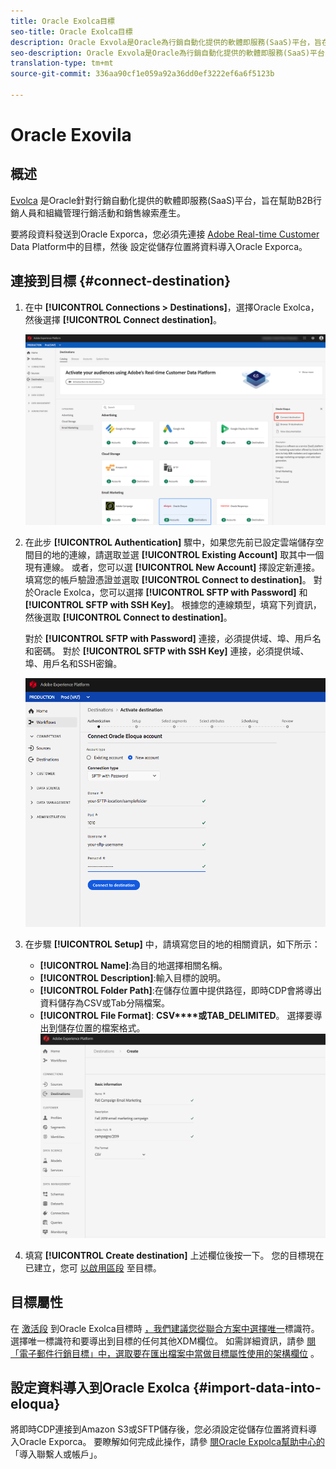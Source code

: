 ```yaml
---
title: Oracle Exolca目標
seo-title: Oracle Exolca目標
description: Oracle Exvola是Oracle為行銷自動化提供的軟體即服務(SaaS)平台，旨在幫助B2B行銷人員和組織管理營銷活動和銷售線索生成。
seo-description: Oracle Exvola是Oracle為行銷自動化提供的軟體即服務(SaaS)平台，旨在幫助B2B行銷人員和組織管理營銷活動和銷售線索生成。
translation-type: tm+mt
source-git-commit: 336aa90cf1e059a92a36dd0ef3222ef6a6f5123b

---
```



# Oracle Exovila

## 概述

[Evolca](https://www.oracle.com/marketingcloud/products/marketing-automation/) 是Oracle針對行銷自動化提供的軟體即服務(SaaS)平台，旨在幫助B2B行銷人員和組織管理行銷活動和銷售線索產生。

要將段資料發送到Oracle Exporca，您必須先連接 [Adobe Real-time Customer](#connect-destination) Data Platform中的目標，然後 [](#import-data-into-eloqua) 設定從儲存位置將資料導入Oracle Exporca。

## 連接到目標 {#connect-destination}

1. 在中 **[!UICONTROL Connections > Destinations]**，選擇Oracle Exolca，然後選擇 **[!UICONTROL Connect destination]**。

   ![連線Exola](/help/rtcdp/destinations/assets/connect-oracle-eloqua.png)

2. 在此步 **[!UICONTROL Authentication]** 驟中，如果您先前已設定雲端儲存空間目的地的連線，請選取並選 **[!UICONTROL Existing Account]** 取其中一個現有連線。 或者，您可以選 **[!UICONTROL New Account]** 擇設定新連接。 填寫您的帳戶驗證憑證並選取 **[!UICONTROL Connect to destination]**。 對於Oracle Exolca，您可以選擇 **[!UICONTROL SFTP with Password]** 和 **[!UICONTROL SFTP with SSH Key]**。 根據您的連線類型，填寫下列資訊，然後選取 **[!UICONTROL Connect to destination]**。

   對於 **[!UICONTROL SFTP with Password]** 連接，必須提供域、埠、用戶名和密碼。
對於 **[!UICONTROL SFTP with SSH Key]** 連接，必須提供域、埠、用戶名和SSH密鑰。

   ![設定Exola精靈](/help/rtcdp/destinations/assets/eloqua-authentication.png)

3. 在步驟 **[!UICONTROL Setup]** 中，請填寫您目的地的相關資訊，如下所示：
   * **[!UICONTROL Name]**:為目的地選擇相關名稱。
   * **[!UICONTROL Description]**:輸入目標的說明。
   * **[!UICONTROL Folder Path]**:在儲存位置中提供路徑，即時CDP會將導出資料儲存為CSV或Tab分隔檔案。
   * **[!UICONTROL File Format]**: **CSV****或TAB_DELIMITED**。 選擇要導出到儲存位置的檔案格式。
   ![雄辯基本資訊](/help/rtcdp/destinations/assets/eloqua-basic-information.png)

4. 填寫 **[!UICONTROL Create destination]** 上述欄位後按一下。 您的目標現在已建立，您可 [以啟用區段](/help/rtcdp/destinations/activate-destinations.md) 至目標。

## 目標屬性

在 [激活段](/help/rtcdp/destinations/activate-destinations.md) 到Oracle Exolca目標時 [，我們建議您從聯合方案中選擇唯一](https://www.adobe.io/apis/experienceplatform/home/profile-identity-segmentation/profile-identity-segmentation-services.html#!api-specification/markdown/narrative/technical_overview/unified_profile_architectural_overview/unified_profile_architectural_overview.md)標識符。 選擇唯一標識符和要導出到目標的任何其他XDM欄位。 如需詳細資訊，請參 [閱「電子郵件行銷目標」中，選取要在匯出檔案中當做目標屬性使用的架構欄位](/help/rtcdp/destinations/email-marketing-destinations.md#destination-attributes) 。

## 設定資料導入到Oracle Exolca {#import-data-into-eloqua}

將即時CDP連接到Amazon S3或SFTP儲存後，您必須設定從儲存位置將資料導入Oracle Exporca。 要瞭解如何完成此操作，請參 [閱Oracle Expolca幫助中心的](https://docs.oracle.com/cloud/latest/marketingcs_gs/OMCAA/Help/DataImportExport/Tasks/ImportingContactsOrAccounts.htm) 「導入聯繫人或帳戶」。